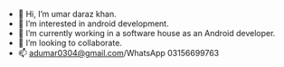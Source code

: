 - 👋 Hi, I’m umar daraz khan.
- 👀 I’m interested in android development.
- 🌱 I’m currently working in a software house as an Android developer.
- 💞️ I’m looking to collaborate.
- 📫 adumar0304@gmail.com/WhatsApp 03156699763

<!---
Shabidotnet/Shabidotnet is a ✨ special ✨ repository because its `README.md` (this file) appears on your GitHub profile.
You can click the Preview link to take a look at your changes.
--->
